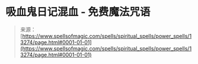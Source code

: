 <!--yml

category: 未分类

date: 2024-06-12 18:51:41

-->

# 吸血鬼日记混血 - 免费魔法咒语

> 来源：[https://www.spellsofmagic.com/spells/spiritual_spells/power_spells/13274/page.html#0001-01-01](https://www.spellsofmagic.com/spells/spiritual_spells/power_spells/13274/page.html#0001-01-01)
